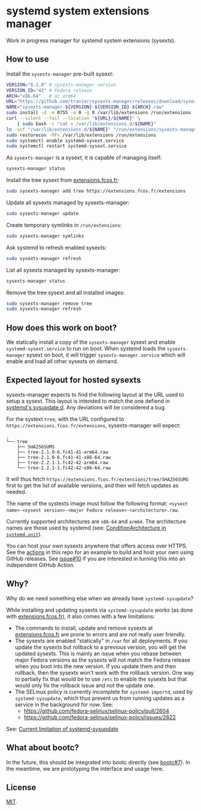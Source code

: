 # systemd system extensions manager

Work in progress manager for systemd system extensions (sysexts).

## How to use

Install the `sysexts-manager` pre-built sysext:

```bash
VERSION="0.2.0" # sysexts-manager version
VERSION_ID="42" # Fedora release
ARCH="x86-64"   # or arm64
URL="https://github.com/travier/sysexts-manager/releases/download/sysexts-manager/"
NAME="sysexts-manager-${VERSION}-${VERSION_ID}-${ARCH}.raw"
sudo install -d -m 0755 -o 0 -g 0 /var/lib/extensions /run/extensions
curl --silent --fail --location "${URL}/${NAME}" \
    | sudo bash -c "cat > /var/lib/extensions.d/${NAME}"
ln -snf "/var/lib/extensions.d/${NAME}" "/run/extensions/sysexts-manager.raw"
sudo restorecon -RFv /var/lib/extensions /run/extensions
sudo systemctl enable systemd-sysext.service
sudo systemctl restart systemd-sysext.service
```

As `sysexts-manager` is a sysext, it is capable of managing itself:

```bash
sysexts-manager status
```

Install the tree sysext from [extensions.fcos.fr](https://extensions.fcos.fr):

```bash
sudo sysexts-manager add tree https://extensions.fcos.fr/extensions
```

Update all sysexts managed by sysexts-manager:

```bash
sudo sysexts-manager update
```

Create temporary symlinks in `/run/extensions`:

```bash
sudo sysexts-manager symlinks
```

Ask systemd to refresh enabled sysexts:

```bash
sudo sysexts-manager refresh
```

List all sysexts managed by sysexts-manager:

```bash
sysexts-manager status
```

Remove the tree sysext and all installed images:

```bash
sudo sysexts-manager remove tree
sudo sysexts-manager refresh
```

## How does this work on boot?

We statically install a copy of the `sysexts-manager` sysext and enable
`systemd-sysext.service` to run on boot. When systemd loads the
`sysexts-manager` sysext on boot, it will trigger `sysexts-manager.service`
which will enable and load all other sysexts on demand.

## Expected layout for hosted sysexts

sysexts-manager expects to find the following layout at the URL used to
setup a sysext. This layout is intended to match the one defiend in
[systemd's sysupdate.d](https://www.freedesktop.org/software/systemd/man/latest/sysupdate.d.html).
Any deviations will be considered a bug.

For the systext `tree`, with the URL configured to
`https://extensions.fcos.fr/extensions`, sysexts-manager will expect:

```
.
└── tree
    ├── SHA256SUMS
    ├── tree-2.1.0-6.fc41-41-arm64.raw
    ├── tree-2.1.0-6.fc41-41-x86-64.raw
    ├── tree-2.2.1-1.fc42-42-arm64.raw
    └── tree-2.2.1-1.fc42-42-x86-64.raw
```

It will thus fetch `https://extensions.fcos.fr/extensions/tree/SHA256SUMS`
first to get the list of available versions, and then will fetch updates as
needed.

The name of the systexts image must follow the following format:
`<sysext name>-<sysext version>-<major Fedora release>-<architecture>.raw`.

Currently supported architectures are `x86-64` and `arm64`. The architecture
names are those used by systemd (see:
[ConditionArchitecture in `systemd.unit`](https://www.freedesktop.org/software/systemd/man/latest/systemd.unit.html#ConditionArchitecture=)).

You can host your own sysexts anywhere that offers access over HTTPS. See the
[actions](.github/actions) in this repo for an example to build and host your
own using GitHub releases. See
[issue#10](https://github.com/travier/sysexts-manager/issues/10) if you are
interested in turning this into an independent GitHub Action.

## Why?

Why do we need something else when we already have `systemd-sysupdate`?

While installing and updating sysexts via `systemd-sysupdate` *works* (as done
with [extensions.fcos.fr](https://extensions.fcos.fr/)), it also comes with a
few limitations:
- The commands to install, update and remove sysexts at
  [extensions.fcos.fr](https://extensions.fcos.fr/) are prone to errors and are
  not really user friendly.
- The sysexts are enabled "statically" in `/var` for all deployments. If you
  update the sysexts but rollback to a previous version, you will get the
  updated sysexts. This is mainly an issue when you rebase between major Fedora
  versions as the sysexts will not match the Fedora release when you boot into
  the new version. If you update them and then rollback, then the sysexts won't
  work with the rollback version. One way to partially fix that would be to use
  `/etc` to enable the sysexts but that would only fix the rollback issue and
  not the update one.
- The SELinux policy is currently incomplete for `systemd-importd`, used by
  `systemd-sysupdate`, which thus prevent us from running updates as a service
  in the background for now. See:
  - <https://github.com/fedora-selinux/selinux-policy/pull/2604>
  - <https://github.com/fedora-selinux/selinux-policy/issues/2622>

See: [Current limitation of systemd-sysupdate](https://travier.github.io/fedora-sysexts/#current-limitation-of-systemd-sysupdate)

## What about bootc?

In the future, this should be integrated into bootc directly (see
[bootc#7](https://github.com/bootc-dev/bootc/issues/7)). In the meantime, we
are prototyping the interface and usage here.

## License

[MIT](LICENSE).
